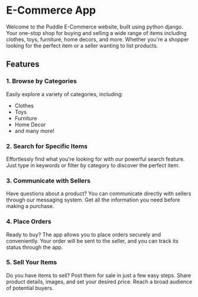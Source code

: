 # E-Commerce App

Welcome to the Puddle E-Commerce website, built using python django. Your one-stop shop for buying and selling a wide range of items including clothes, toys, furniture, home decors, and more. Whether you're a shopper looking for the perfect item or a seller wanting to list products.

## Features

### 1. Browse by Categories

Easily explore a variety of categories, including:
- Clothes
- Toys
- Furniture
- Home Decor
- and many more!

### 2. Search for Specific Items

Effortlessly find what you're looking for with our powerful search feature. Just type in keywords or filter by category to discover the perfect item.

### 3. Communicate with Sellers

Have questions about a product? You can communicate directly with sellers through our messaging system. Get all the information you need before making a purchase.

### 4. Place Orders

Ready to buy? The app allows you to place orders securely and conveniently. Your order will be sent to the seller, and you can track its status through the app.

### 5. Sell Your Items

Do you have items to sell? Post them for sale in just a few easy steps. Share product details, images, and set your desired price. Reach a broad audience of potential buyers.

